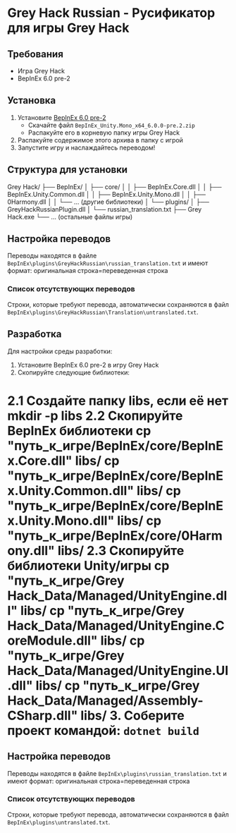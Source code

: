 # Grey Hack Russian - Русификатор для игры Grey Hack

## Требования
- Игра Grey Hack
- BepInEx 6.0 pre-2

## Установка
1. Установите [BepInEx 6.0 pre-2](https://github.com/BepInEx/BepInEx/releases/tag/v6.0.0-pre.2)
   - Скачайте файл `BepInEx_Unity.Mono_x64_6.0.0-pre.2.zip`
   - Распакуйте его в корневую папку игры Grey Hack
2. Распакуйте содержимое этого архива в папку с игрой
3. Запустите игру и наслаждайтесь переводом!
## Cтруктура для установки
Grey Hack/
   ├── BepInEx/
   │   ├── core/
   │   │   ├── BepInEx.Core.dll
   │   │   ├── BepInEx.Unity.Common.dll
   │   │   ├── BepInEx.Unity.Mono.dll
   │   │   ├── 0Harmony.dll
   │   │   └── ... (другие библиотеки)
   │   └── plugins/
   │       ├── GreyHackRussianPlugin.dll
   │       └── russian_translation.txt
   ├── Grey Hack.exe
   └── ... (остальные файлы игры)
## Настройка переводов
Переводы находятся в файле `BepInEx\plugins\GreyHackRussian\russian_translation.txt` и имеют формат:
оригинальная строка=переведенная строка
### Список отсутствующих переводов
Строки, которые требуют перевода, автоматически сохраняются в файл `BepInEx\plugins\GreyHackRussian\Translation\untranslated.txt`.
## Разработка
Для настройки среды разработки:

1. Установите BepInEx 6.0 pre-2 в игру Grey Hack
2. Скопируйте следующие библиотеки:

2.1 Создайте папку libs, если её нет
	mkdir -p libs
2.2 Скопируйте BepInEx библиотеки
	cp "путь_к_игре/BepInEx/core/BepInEx.Core.dll" libs/ 
	cp "путь_к_игре/BepInEx/core/BepInEx.Unity.Common.dll" libs/ 
	cp "путь_к_игре/BepInEx/core/BepInEx.Unity.Mono.dll" libs/ 
	cp "путь_к_игре/BepInEx/core/0Harmony.dll" libs/
2.3 Скопируйте библиотеки Unity/игры
	cp "путь_к_игре/Grey Hack_Data/Managed/UnityEngine.dll" libs/ 
	cp "путь_к_игре/Grey Hack_Data/Managed/UnityEngine.CoreModule.dll" libs/ 
	cp "путь_к_игре/Grey Hack_Data/Managed/UnityEngine.UI.dll" libs/ 
	cp "путь_к_игре/Grey Hack_Data/Managed/Assembly-CSharp.dll" libs/
3. Соберите проект командой: `dotnet build`
=======

## Настройка переводов
Переводы находятся в файле `BepInEx\plugins\russian_translation.txt` и имеют формат:
оригинальная строка=переведенная строка
### Список отсутствующих переводов
Строки, которые требуют перевода, автоматически сохраняются в файл `BepInEx\plugins\untranslated.txt`.

